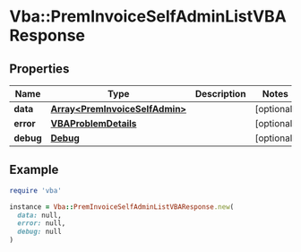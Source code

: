 # Vba::PremInvoiceSelfAdminListVBAResponse

## Properties

| Name | Type | Description | Notes |
| ---- | ---- | ----------- | ----- |
| **data** | [**Array&lt;PremInvoiceSelfAdmin&gt;**](PremInvoiceSelfAdmin.md) |  | [optional] |
| **error** | [**VBAProblemDetails**](VBAProblemDetails.md) |  | [optional] |
| **debug** | [**Debug**](Debug.md) |  | [optional] |

## Example

```ruby
require 'vba'

instance = Vba::PremInvoiceSelfAdminListVBAResponse.new(
  data: null,
  error: null,
  debug: null
)
```


